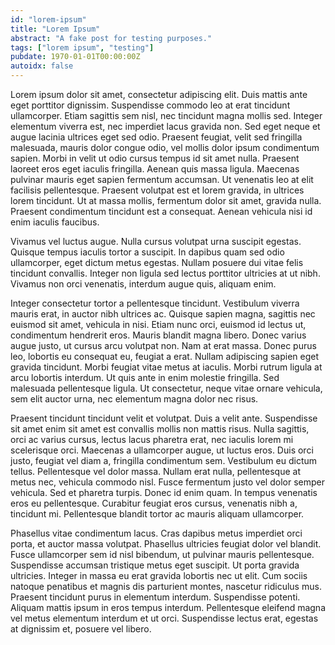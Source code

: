 ```yaml
---
id: "lorem-ipsum"
title: "Lorem Ipsum"
abstract: "A fake post for testing purposes."
tags: ["lorem ipsum", "testing"]
pubdate: 1970-01-01T00:00:00Z
autoidx: false
---
```


Lorem ipsum dolor sit amet, consectetur adipiscing elit. Duis mattis ante eget porttitor dignissim. Suspendisse commodo leo at erat tincidunt ullamcorper. Etiam sagittis sem nisl, nec tincidunt magna mollis sed. Integer elementum viverra est, nec imperdiet lacus gravida non. Sed eget neque et augue lacinia ultrices eget sed odio. Praesent feugiat, velit sed fringilla malesuada, mauris dolor congue odio, vel mollis dolor ipsum condimentum sapien. Morbi in velit ut odio cursus tempus id sit amet nulla. Praesent laoreet eros eget iaculis fringilla. Aenean quis massa ligula. Maecenas pulvinar mauris eget sapien fermentum accumsan. Ut venenatis leo at elit facilisis pellentesque. Praesent volutpat est et lorem gravida, in ultrices lorem tincidunt. Ut at massa mollis, fermentum dolor sit amet, gravida nulla. Praesent condimentum tincidunt est a consequat. Aenean vehicula nisi id enim iaculis faucibus.

Vivamus vel luctus augue. Nulla cursus volutpat urna suscipit egestas. Quisque tempus iaculis tortor a suscipit. In dapibus quam sed odio ullamcorper, eget dictum metus egestas. Nullam posuere dui vitae felis tincidunt convallis. Integer non ligula sed lectus porttitor ultricies at ut nibh. Vivamus non orci venenatis, interdum augue quis, aliquam enim.

Integer consectetur tortor a pellentesque tincidunt. Vestibulum viverra mauris erat, in auctor nibh ultrices ac. Quisque sapien magna, sagittis nec euismod sit amet, vehicula in nisi. Etiam nunc orci, euismod id lectus ut, condimentum hendrerit eros. Mauris blandit magna libero. Donec varius augue justo, ut cursus arcu volutpat non. Nam at erat massa. Donec purus leo, lobortis eu consequat eu, feugiat a erat. Nullam adipiscing sapien eget gravida tincidunt. Morbi feugiat vitae metus at iaculis. Morbi rutrum ligula at arcu lobortis interdum. Ut quis ante in enim molestie fringilla. Sed malesuada pellentesque ligula. Ut consectetur, neque vitae ornare vehicula, sem elit auctor urna, nec elementum magna dolor nec risus.

Praesent tincidunt tincidunt velit et volutpat. Duis a velit ante. Suspendisse sit amet enim sit amet est convallis mollis non mattis risus. Nulla sagittis, orci ac varius cursus, lectus lacus pharetra erat, nec iaculis lorem mi scelerisque orci. Maecenas a ullamcorper augue, ut luctus eros. Duis orci justo, feugiat vel diam a, fringilla condimentum sem. Vestibulum eu dictum tellus. Pellentesque vel dolor massa. Nullam erat nulla, pellentesque at metus nec, vehicula commodo nisl. Fusce fermentum justo vel dolor semper vehicula. Sed et pharetra turpis. Donec id enim quam. In tempus venenatis eros eu pellentesque. Curabitur feugiat eros cursus, venenatis nibh a, tincidunt mi. Pellentesque blandit tortor ac mauris aliquam ullamcorper.

Phasellus vitae condimentum lacus. Cras dapibus metus imperdiet orci porta, et auctor massa volutpat. Phasellus ultricies feugiat dolor vel blandit. Fusce ullamcorper sem id nisl bibendum, ut pulvinar mauris pellentesque. Suspendisse accumsan tristique metus eget suscipit. Ut porta gravida ultricies. Integer in massa eu erat gravida lobortis nec ut elit. Cum sociis natoque penatibus et magnis dis parturient montes, nascetur ridiculus mus. Praesent tincidunt purus in elementum interdum. Suspendisse potenti. Aliquam mattis ipsum in eros tempus interdum. Pellentesque eleifend magna vel metus elementum interdum et ut orci. Suspendisse lectus erat, egestas at dignissim et, posuere vel libero.

